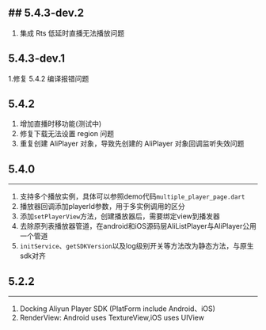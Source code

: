 ## ## 5.4.3-dev.2
1. 集成 Rts 低延时直播无法播放问题
## 5.4.3-dev.1
1.修复 5.4.2 编译报错问题
## 5.4.2
1. 增加直播时移功能(测试中)
2. 修复下载无法设置 region 问题
3. 重复创建 AliPlayer 对象，导致先创建的 AliPlayer 对象回调监听失效问题
## 5.4.0
----------------------------------
1. 支持多个播放实例，具体可以参照demo代码`multiple_player_page.dart`
2. 播放器回调添加playerId参数，用于多实例调用的区分
3. 添加`setPlayerView`方法，创建播放器后，需要绑定view到播发器
4. 去除原列表播放器管道，在android和iOS源码层AliListPlayer与AliPlayer公用一个管道
5. `initService`、`getSDKVersion`以及log级别开关等方法改为静态方法，与原生sdk对齐


## 5.2.2
----------------------------------
1. Docking Aliyun Player SDK (PlatForm include Android、iOS)
2. RenderView: Android uses TextureView,iOS uses UIView

